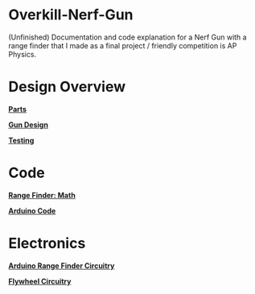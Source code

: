 # Overkill-Nerf-Gun

(Unfinished) Documentation and code explanation for a Nerf Gun with a range finder that I made as a final project / friendly competition is AP Physics.

# Design Overview

**[Parts](README/Parts.md)**

**[Gun Design](README/Gun%20Design.md)**

**[Testing](README/Testing.md)**

# Code

**[Range Finder: Math](README/Range%20Finder%20Math.md)**

**[Arduino Code](README/Arduino%20Code.md)**

# Electronics

**[Arduino Range Finder Circuitry](README/Arduino%20Range%20Finder%20Circuitry.md)**

**[Flywheel Circuitry](README/Flywheel%20Circuitry.md)**
